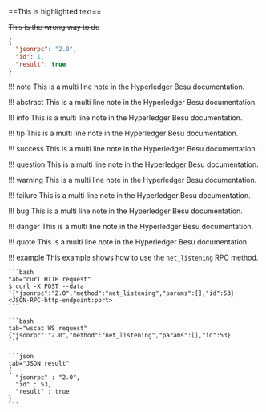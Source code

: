 ==This is highlighted text==

~~This is the wrong way to do~~


```json
{
  "jsonrpc": "2.0",
  "id": 1,
  "result": true
}
```


!!! note
    This is a multi line note
    in the Hyperledger Besu documentation.

!!! abstract
    This is a multi line note
    in the Hyperledger Besu documentation.

!!! info
    This is a multi line note
    in the Hyperledger Besu documentation.

!!! tip
    This is a multi line note
    in the Hyperledger Besu documentation.

!!! success
    This is a multi line note
    in the Hyperledger Besu documentation.

!!! question
    This is a multi line note
    in the Hyperledger Besu documentation.

!!! warning
    This is a multi line note
    in the Hyperledger Besu documentation.

!!! failure
    This is a multi line note
    in the Hyperledger Besu documentation.

!!! bug
    This is a multi line note
    in the Hyperledger Besu documentation.

!!! danger
    This is a multi line note
    in the Hyperledger Besu documentation.

!!! quote
    This is a multi line note
    in the Hyperledger Besu documentation.

!!! example
    This example shows how to use the `net_listening` RPC method.
    
    ```bash 
    tab="curl HTTP request"
    $ curl -X POST --data '{"jsonrpc":"2.0","method":"net_listening","params":[],"id":53}' <JSON-RPC-http-endpoint:port>
    ```
    
    ```bash 
    tab="wscat WS request"
    {"jsonrpc":"2.0","method":"net_listening","params":[],"id":53}
    ```
    
    ```json 
    tab="JSON result"
    {
      "jsonrpc" : "2.0",
      "id" : 53,
      "result" : true
    }
    ```